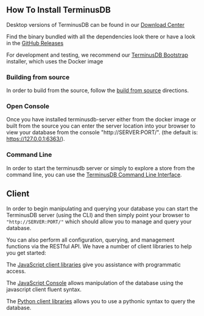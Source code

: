 ## How To Install TerminusDB

Desktop versions of TerminusDB can be found in our [Download Center](https://terminusdb.com/hub/download) 

Find the binary bundled with all the dependencies look there or have a look in the [GitHub Releases](https://github.com/terminusdb/terminusdb/releases)

For development and testing, we recommend our [TerminusDB Bootstrap](https://github.com/terminusdb/terminusdb-bootstrap) installer, which uses the Docker image

### Building from source

In order to build from the source, follow the [build from source](https://github.com/terminusdb/terminusdb/blob/master/docs/BUILD.md) directions.

### Open Console

Once you have installed terminusdb-server either from the docker image or built from the source you can enter the server location into your browser to view your database from the console "http://SERVER:PORT/". (the default is: https://127.0.0.1:6363/).

### Command Line

In order to start the terminusdb server or simply to explore a store
from the command line, you can use the [TerminusDB Command Line
Interface](https://github.com/terminusdb/terminusdb/blob/master/docs/CLI.md).

## Client

In order to begin manipulating and querying your database you can
start the TerminusDB server (using the CLI) and then simply point your
browser to `"http://SERVER:PORT/"` which should allow you to manage
and query your database.

You can also perform all configuration, querying, and management
functions via the RESTful API. We have a number of client libraries to
help you get started:

The [JavaScript client libraries](https://github.com/terminusdb/terminusdb-client) give you
assistance with programmatic access.

The [JavaScript Console](https://github.com/terminusdb/terminusdb-console) allows manipulation 
of the database using the javascript client fluent syntax.

The [Python client libraries](https://github.com/terminusdb/terminusdb-client-python) allows
you to use a pythonic syntax to query the database.

